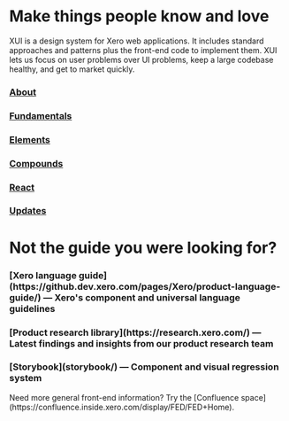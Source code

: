 <h1 class="ds-h0">Make things people know and love</h1>

<p class="ds-intro intro">
	XUI is a design system for Xero web applications. It includes standard approaches and patterns plus the front-end code to implement them. XUI lets us focus on user problems over UI problems, keep a large codebase healthy, and get to market quickly.
</p>

<div class="ds-tilegroup--home">
	<div class="ds-tile--home ds-tile--home-getting-started">
		<a href="section-getting-started.html">
			<h3 class="xui-heading-large">About</h3>
		</a>
	</div>
  <div class="ds-tile--home ds-tile--home-fundamentals">
    <a href="section-fundamentals.html">
      <h3 class="xui-heading-large">Fundamentals</h3>
    </a>
  </div>
  <div class="ds-tile--home ds-tile--home-building-blocks">
    <a href="section-building-blocks.html">
      <h3 class="xui-heading-large">Elements</h3>
    </a>
  </div>
  <div class="ds-tile--home ds-tile--home-contribute">
    <a href="section-compounds.html">
      <h3 class="xui-heading-large">Compounds</h3>
    </a>
  </div>
	<div class="ds-tile--home ds-tile--home-react">
    <a href="react/">
      <h3 class="xui-heading-large">React</h3>
    </a>
  </div>
	<div class="ds-tile--home ds-tile--home-updates">
    <a href="section-updates.html">
      <h3 class="xui-heading-large">Updates</h3>
    </a>
  </div>
</div>
<h1 class="xui-heading-large">Not the guide you were looking for?</h1>
<h3>[Xero language guide](https://github.dev.xero.com/pages/Xero/product-language-guide/)<span class="xui-text-deemphasis"> — Xero's component and universal language guidelines</span></h3>
<h3>[Product research library](https://research.xero.com/)<span class="xui-text-deemphasis"> — Latest findings and insights from our product research team</span></h3>
<h3>[Storybook](storybook/)<span class="xui-text-deemphasis"> — Component and visual regression system</span></h3>
<p>Need more general front-end information? Try the [Confluence space](https://confluence.inside.xero.com/display/FED/FED+Home).</p>
